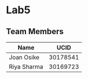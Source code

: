 # Lab5

## Team Members
| Name            | UCID        |
| --------        |--------     |
| Joan Osike      | 30178541    |
| Riya Sharma     | 30169723    |
